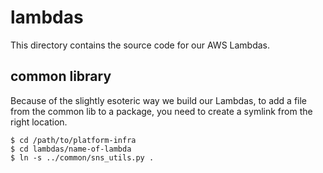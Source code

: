 # lambdas

This directory contains the source code for our AWS Lambdas.

## common library

Because of the slightly esoteric way we build our Lambdas, to add a file from the common lib to a package, you need to create a symlink from the right location.

```
$ cd /path/to/platform-infra
$ cd lambdas/name-of-lambda
$ ln -s ../common/sns_utils.py .
```
